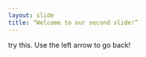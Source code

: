 ```yaml
---
layout: slide
title: “Welcome to our second slide!”
---
```

try this.
Use the left arrow to go back!
